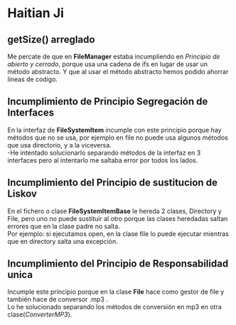 Haitian Ji
===========

getSize() arreglado
---------------------
Me percate de que en **FileManager** estaba incumpliendo en *Principio de abierto y cerrado*, porque usa una cadena de ifs en lugar de usar un método abstracto.
Y que al usar el método abstracto hemos podido ahorrar lineas de codigo.

Incumplimiento de **Principio Segregación de Interfaces**
-----------------------------------------------------------

En la interfaz de **FileSystemItem** incumple con este principio porque hay métodos que no se usa, por ejemplo en file no puede usa algunos métodos que usa directorio, y a la viceversa.  
-He intentado solucionarlo separando métodos de la interfaz en 3 interfaces pero al intentarlo me saltaba error por todos los lados.

Incumplimiento del **Principio de sustitucion de Liskov**
-----------------------------------------------------------

En el fichero o clase **FileSystemItemBase** le hereda 2 clases, Directory y File, pero uno no puede sustituir al otro porque las clases heredadas saltan errores que en la clase padre no salta.  
Por ejemplo: si ejecutamos open, en la clase file lo puede ejecutar mientras que en directory salta una excepción.


Incumplimiento del **Principio de Responsabilidad unica**
-----------------------------------------------------------

Incumple este principio porque en la clase **File** hace como gestor de file y también hace de conversor .mp3 .  
Lo he solucionado separando los métodos de conversión en mp3 en otra clase(*ConverterMP3*).